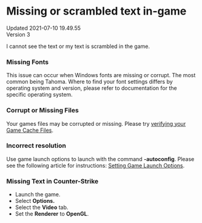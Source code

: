 # Missing or scrambled text in-game
Updated 2021-07-10 19.49.55  
Version 3  

I cannot see the text or my text is scrambled in the game.  
  
### Missing Fonts
This issue can occur when Windows fonts are missing or corrupt. The most common being Tahoma. Where to find your font settings differs by operating system and version, please refer to documentation for the specific operating system.  
  
### Corrupt or Missing Files
Your games files may be corrupted or missing.  Please try [verifying your Game Cache Files](https://help.steampowered.com/en/faqs/view/0C48-FCBD-DA71-93EB).  
  
### Incorrect resolution
Use game launch options to launch with the command **-autoconfig**.   Please see the following article for instructions: [Setting Game Launch Options](https://help.steampowered.com/en/faqs/view/7D01-D2DD-D75E-2955).  
  
### Missing Text in Counter-Strike
* Launch the game.
* Select **Options.**
* Select the **Video** tab.
* Set the **Renderer** to **OpenGL**.